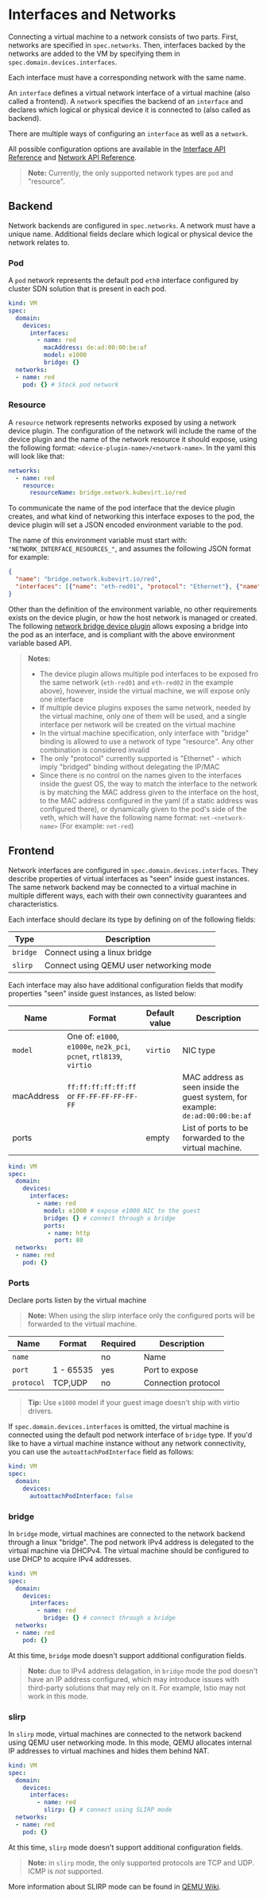 # Interfaces and Networks

Connecting a virtual machine to a network consists of two parts. First,
networks are specified in `spec.networks`. Then, interfaces backed by the
networks are added to the VM by specifying them in
`spec.domain.devices.interfaces`.

Each interface must have a corresponding network with the same name.

An `interface` defines a virtual network interface of a virtual machine (also
called a frontend). A `network` specifies the backend of an `interface` and
declares which logical or physical device it is connected to (also called as
backend).

There are multiple ways of configuring an `interface` as well as a `network`.

All possible configuration options are available in the
[Interface API Reference](https://kubevirt.io/api-reference/master/definitions.html#_v1_interface)
and [Network API Reference](https://kubevirt.io/api-reference/master/definitions.html#_v1_network).

> **Note:** Currently, the only supported network types are `pod` and "resource".

## Backend

Network backends are configured in `spec.networks`. A network must have a
unique name. Additional fields declare which logical or physical device the
network relates to.

### Pod

A `pod` network represents the default pod `eth0` interface configured by
cluster SDN solution that is present in each pod.

```yaml
kind: VM
spec:
  domain:
    devices:
      interfaces:
        - name: red
          macAddress: de:ad:00:00:be:af
          model: e1000
          bridge: {}
  networks:
  - name: red
    pod: {} # Stock pod network
```

### Resource

A `resource` network represents networks exposed by using a network device plugin. The configuration of the network will include the name of the device plugin and the name of the network resource it should expose, using the following format: `<device-plugin-name>/<network-name>`. In the yaml this will look like that:

```yaml
networks:
  - name: red 
    resource:
      resourceName: bridge.network.kubevirt.io/red
```
To communicate the name of the pod interface that the device plugin creates, and what kind of networking this interface exposes to the pod, the device plugin will set a JSON encoded environment variable to the pod.

The name of this environment variable must start with: `"NETWORK_INTERFACE_RESOURCES_"`, and assumes the following JSON format for example:
```json
{
  "name": "bridge.network.kubevirt.io/red", 
  "interfaces": [{"name": "eth-red01", "protocol": "Ethernet"}, {"name": "eth-red02", "protocol": "Ethernet"}]
}
```

Other than the definition of the environment variable, no other requirements exists on the device plugin, or how the host network is managed or created.
The following [network bridge device plugin](https://github.com/kubevirt/kubernetes-device-plugins/blob/master/docs/README.bridge.md) allows exposing a bridge into the pod as an interface, and is compliant with the above environment variable based API.

> **Notes:**
> - The device plugin allows multiple pod interfaces to be exposed fro the same network (`eth-red01` and `eth-red02` in the example above), however, inside the virtual machine, we will expose only one interface
> - If multiple device plugins exposes the same network, needed by the virtual machine, only one of them will be used, and a single interface per network will be created on the virtual machine
> - In the virtual machine specification, only interface with "bridge" binding is allowed to use a network of type "resource". Any other combination is considered invalid
> - The only "protocol" currently supported is "Ethernet" - which imply "bridged" binding without delegating the IP/MAC
> - Since there is no control on the names given to the interfaces inside the guest OS, the way to match the interface to the network is by matching the MAC address given to the interface on the host, to the MAC address configured in the yaml (if a static address was configured there), or dynamically given to the pod's side of the veth, which will have the following name format: `net-<network-name>` (For example: `net-red`)

## Frontend

Network interfaces are configured in `spec.domain.devices.interfaces`. They
describe properties of virtual interfaces as "seen" inside guest instances. The
same network backend may be connected to a virtual machine in multiple
different ways, each with their own connectivity guarantees and
characteristics.

Each interface should declare its type by defining on of the following fields:

| Type | Description |
|--|--|
| `bridge` | Connect using a linux bridge |
| `slirp` | Connect using QEMU user networking mode |

Each interface may also have additional configuration fields that modify
properties "seen" inside guest instances, as listed below:

| Name | Format | Default value | Description |
|--|--|--|--|
| `model` | One of: `e1000`, `e1000e`, `ne2k_pci`, `pcnet`, `rtl8139`, `virtio` | `virtio` | NIC type |
| macAddress | `ff:ff:ff:ff:ff:ff` or `FF-FF-FF-FF-FF-FF` | | MAC address as seen inside the guest system, for example: `de:ad:00:00:be:af` |
| ports ||empty| List of ports to be forwarded to the virtual machine. |

```yaml
kind: VM
spec:
  domain:
    devices:
      interfaces:
        - name: red
          model: e1000 # expose e1000 NIC to the guest
          bridge: {} # connect through a bridge
          ports:
           - name: http
             port: 80
  networks:
  - name: red
    pod: {}
```

### Ports

Declare ports listen by the virtual machine

> **Note:** When using the slirp interface only the configured ports will be forwarded to the virtual machine.

| Name | Format | Required | Description|
|--|--|--|--|
| `name` | | no | Name|
| `port` | 1 - 65535| yes | Port to expose|
| `protocol` | TCP,UDP| no | Connection protocol|

> **Tip:** Use `e1000` model if your guest image doesn't ship with virtio
> drivers.

If `spec.domain.devices.interfaces` is omitted, the virtual machine is
connected using the default pod network interface of `bridge` type. If you'd
like to have a virtual machine instance without any network connectivity, you
can use the `autoattachPodInterface` field as follows:

```yaml
kind: VM
spec:
  domain:
    devices:
      autoattachPodInterface: false
```

### bridge

In `bridge` mode, virtual machines are connected to the network backend through
a linux "bridge". The pod network IPv4 address is delegated to the virtual
machine via DHCPv4. The virtual machine should be configured to use DHCP to
acquire IPv4 addresses.

```yaml
kind: VM
spec:
  domain:
    devices:
      interfaces:
        - name: red
          bridge: {} # connect through a bridge
  networks:
  - name: red
    pod: {}
```

At this time, `bridge` mode doesn't support additional configuration
fields.

> **Note:** due to IPv4 address delagation, in `bridge` mode the pod doesn't
> have an IP address configured, which may introduce issues with third-party
> solutions that may rely on it. For example, Istio may not work in this mode.

### slirp

In `slirp` mode, virtual machines are connected to the network backend using
QEMU user networking mode. In this mode, QEMU allocates internal IP addresses
to virtual machines and hides them behind NAT.

```yaml
kind: VM
spec:
  domain:
    devices:
      interfaces:
        - name: red
          slirp: {} # connect using SLIRP mode
  networks:
  - name: red
    pod: {}
```

At this time, `slirp` mode doesn't support additional configuration fields.

> **Note:** in `slirp` mode, the only supported protocols are TCP and UDP. ICMP
> is *not* supported.

More information about SLIRP mode can be found in
[QEMU Wiki](https://wiki.qemu.org/Documentation/Networking#User_Networking_.28SLIRP.29).
